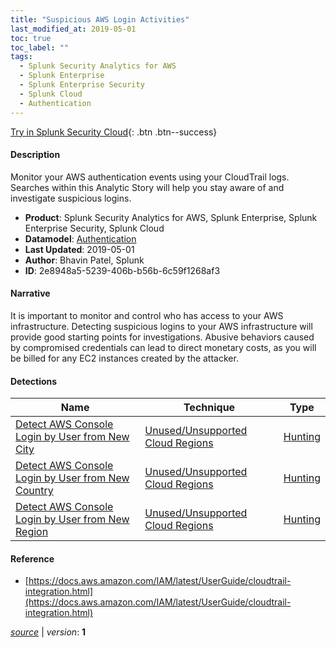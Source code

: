 ```yaml
---
title: "Suspicious AWS Login Activities"
last_modified_at: 2019-05-01
toc: true
toc_label: ""
tags:
  - Splunk Security Analytics for AWS
  - Splunk Enterprise
  - Splunk Enterprise Security
  - Splunk Cloud
  - Authentication
---
```


[Try in Splunk Security Cloud](https://www.splunk.com/en_us/cyber-security.html){: .btn .btn--success}

#### Description

Monitor your AWS authentication events using your CloudTrail logs. Searches within this Analytic Story will help you stay aware of and investigate suspicious logins. 

- **Product**: Splunk Security Analytics for AWS, Splunk Enterprise, Splunk Enterprise Security, Splunk Cloud
- **Datamodel**: [Authentication](https://docs.splunk.com/Documentation/CIM/latest/User/Authentication)
- **Last Updated**: 2019-05-01
- **Author**: Bhavin Patel, Splunk
- **ID**: 2e8948a5-5239-406b-b56b-6c59f1268af3

#### Narrative

It is important to monitor and control who has access to your AWS infrastructure. Detecting suspicious logins to your AWS infrastructure will provide good starting points for investigations. Abusive behaviors caused by compromised credentials can lead to direct monetary costs, as you will be billed for any EC2 instances created by the attacker.

#### Detections

| Name        | Technique   | Type         |
| ----------- | ----------- |--------------|
| [Detect AWS Console Login by User from New City](/cloud/detect_aws_console_login_by_user_from_new_city/) | [Unused/Unsupported Cloud Regions](/tags/#unused/unsupported-cloud-regions) | [Hunting](https://github.com/splunk/security_content/wiki/Detection-Analytic-Types) |
| [Detect AWS Console Login by User from New Country](/cloud/detect_aws_console_login_by_user_from_new_country/) | [Unused/Unsupported Cloud Regions](/tags/#unused/unsupported-cloud-regions) | [Hunting](https://github.com/splunk/security_content/wiki/Detection-Analytic-Types) |
| [Detect AWS Console Login by User from New Region](/cloud/detect_aws_console_login_by_user_from_new_region/) | [Unused/Unsupported Cloud Regions](/tags/#unused/unsupported-cloud-regions) | [Hunting](https://github.com/splunk/security_content/wiki/Detection-Analytic-Types) |

#### Reference

* [https://docs.aws.amazon.com/IAM/latest/UserGuide/cloudtrail-integration.html](https://docs.aws.amazon.com/IAM/latest/UserGuide/cloudtrail-integration.html)



[*source*](https://github.com/splunk/security_content/tree/develop/stories/suspicious_aws_login_activities.yml) \| *version*: **1**